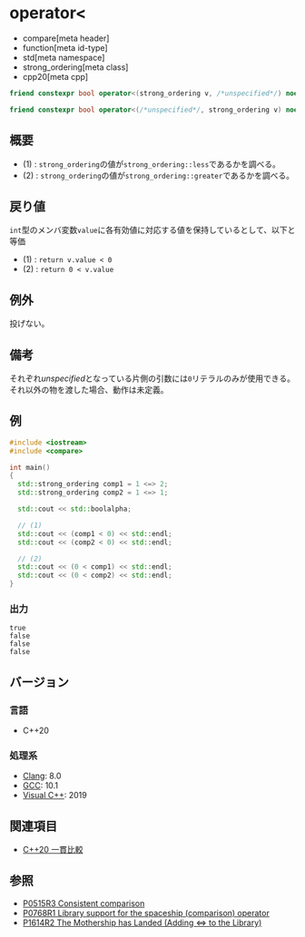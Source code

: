 # operator<

* compare[meta header]
* function[meta id-type]
* std[meta namespace]
* strong_ordering[meta class]
* cpp20[meta cpp]

```cpp
friend constexpr bool operator<(strong_ordering v, /*unspecified*/) noexcept;   // (1)

friend constexpr bool operator<(/*unspecified*/, strong_ordering v) noexcept;   // (2)
```

## 概要

- (1) : `strong_ordering`の値が`strong_ordering::less`であるかを調べる。
- (2) : `strong_ordering`の値が`strong_ordering::greater`であるかを調べる。

## 戻り値

`int`型のメンバ変数`value`に各有効値に対応する値を保持しているとして、以下と等価

- (1) : `return v.value < 0` 
- (2) : `return 0 < v.value`

## 例外
投げない。

## 備考

それぞれ*unspecified*となっている片側の引数には`0`リテラルのみが使用できる。それ以外の物を渡した場合、動作は未定義。

## 例
```cpp example
#include <iostream>
#include <compare>

int main()
{
  std::strong_ordering comp1 = 1 <=> 2;
  std::strong_ordering comp2 = 1 <=> 1;

  std::cout << std::boolalpha;

  // (1) 
  std::cout << (comp1 < 0) << std::endl;
  std::cout << (comp2 < 0) << std::endl;

  // (2)
  std::cout << (0 < comp1) << std::endl;
  std::cout << (0 < comp2) << std::endl;
}
```

### 出力
```
true
false
false
false
```

## バージョン
### 言語
- C++20

### 処理系
- [Clang](/implementation.md#clang): 8.0
- [GCC](/implementation.md#gcc): 10.1
- [Visual C++](/implementation.md#visual_cpp): 2019

## 関連項目

- [C++20 一貫比較](/lang/cpp20/consistent_comparison.md)


## 参照

- [P0515R3 Consistent comparison](http://wg21.link/p0515)
- [P0768R1 Library support for the spaceship (comparison) operator](http://wg21.link/p0768)
- [P1614R2 The Mothership has Landed (Adding <=> to the Library)](http://wg21.link/p1614)